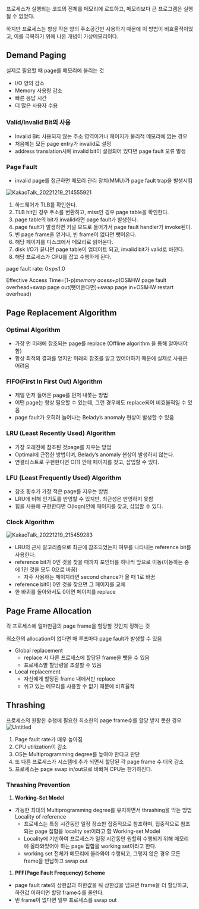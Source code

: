 프로세스가 실행되는 코드의 전체를 메모리에 로드하고, 메모리보다 큰 프로그램은 실행될 수 없었다.

하지만 프로세스는 항상 작은 양의 주소공간만 사용하기 때문에 이 방법이 비효율적이었고, 이를 극복하기 위해 나온 개념이 가상메모리이다.

## Demand Paging

실제로 필요할 때 page를 메모리에 올리는 것

- I/O 양의 감소
- Memory 사용량 감소
- 빠른 응답 시간
- 더 많은 사용자 수용

### Valid/Invalid Bit의 사용

- Invalid Bit: 사용되지 않는 주소 영역이거나 페이지가 물리적 메모리에 없는 경우
- 처음에는 모든 page entry가 invalid로 설정
- address translation시에 invalid bit이 설정되어 있다면 page fault 오류 발생

### Page Fault

- invalid page를 접근하면 메모리 관리 장치(MMU)가 page fault trap을 발생시킴

![KakaoTalk_20221219_214555921](https://user-images.githubusercontent.com/55427367/209946075-05071082-c946-4a0b-a15d-ab93f92c8c72.jpg)

1. 하드웨어가 TLB를 확인한다.
2. TLB hit인 경우 주소를 변환하고, miss인 경우 page table을 확인한다.
3. page table의 bit가 invalid라면 page fault가 발생한다.
4. page fault가 발생하면 커널 모드로 들어가서 page fault handler가 invoke된다.
5. 빈 page frame을 얻거나, 빈 frame이 없다면 뺏어온다.
6. 해당 페이지를 디스크에서 메모리로 읽어온다.
7. disk I/O가 끝나면 page table이 업데이트 되고, invalid bit가 valid로 바뀐다.
8. 해당 프로세스가 CPU를 잡고 수행하게 된다.

page fault rate: 0≤p≤1.0

Effective Access Time=(1-p)_memory acess+p_(OS&HW page fault overhead+swap page out(뺏어온다면)+swap page in+OS&HW restart overhead)

## Page Replacement Algorithm

### Optimal Algorithm

- 가장 먼 미래에 참조되는 page를 replace (Offline algorithm 을 통해 알아내야함)
- 항상 최적의 결과를 얻지만 미래의 참조를 알고 있어야하기 때문에 실제로 사용은 어려움

### FIFO(First In First Out) Algorithm

- 제일 먼저 들어온 page를 먼저 내쫓는 방법
- 어떤 page는 항상 필요할 수 있는데, 그런 경우에도 replace되어 비효율적일 수 있음
- page fault가 오히려 늘어나는 Belady’s anomaly 현상이 발생할 수 있음

### LRU (Least Recently Used) Algorithm

- 가장 오래전에 참조된 것page를 지우는 방법
- Optimal에 근접한 방법이며, Belady’s anomaly 현상이 발생하지 않는다.
- 연결리스트로 구현한다면 O(1) 안에 페이지를 찾고, 삽입할 수 있다.

### LFU (Least Frequently Used) Algorithm

- 참조 횟수가 가장 적은 page를 지우는 방법
- LRU에 비해 인기도를 반영할 수 있지만, 최근성은 반영하지 못함
- 힙을 사용해 구현한다면 O(logn)안에 페이지를 찾고, 삽입할 수 있다.

### Clock Algorithm

![KakaoTalk_20221219_215459283](https://user-images.githubusercontent.com/55427367/209946102-f721c33f-16e4-42c4-ba6e-567a6b339e44.jpg)

- LRU의 근사 알고리즘으로 최근에 참조되었는지 여부를 나타내는 reference bit를 사용한다.
- reference bit가 0인 것을 찾을 때까지 포인터를 하나씩 앞으로 이동(이동하는 중에 1인 것을 모두 0으로 바꿈)
  - 자주 사용하는 페이지라면 second chance가 올 때 1로 바꿈
- reference bit이 0인 것을 찾으면 그 페이지를 교체
- 한 바퀴를 돌아와서도 0이면 페이지를 replace

## Page Frame Allocation

각 프로세스에 얼마만큼의 page frame을 할당할 것인지 정하는 것

최소한의 allocation이 없다면 매 루프마다 page fault가 발생할 수 있음

- Global replacement
  - replace 시 다른 프로세스에 할당된 frame을 뺏을 수 있음
  - 프로세스별 할당량을 조절할 수 있음
- Local replacement
  - 자신에게 할당된 frame 내에서만 replace
  - 쉬고 있는 메모리를 사용할 수 없기 때문에 비효율적

## Thrashing

프로세스의 원활한 수행에 필요한 최소한의 page frame수를 할당 받지 못한 경우
![Untitled](https://user-images.githubusercontent.com/55427367/209946161-e3784a39-9863-4250-a3c6-bd40c6816ba2.png)

1. Page fault rate가 매우 높아짐
2. CPU utilization이 감소
3. OS는 Multiprogramming degree를 높여야 한다고 판단
4. 또 다른 프로세스가 시스템에 추가 되면서 할당된 각 page frame 수 더욱 감소
5. 프로세스는 page swap in/out으로 바빠져 CPU는 한가하진다.

### Thrashing Prevention

1. **Working-Set Model**

- 가능한 최대의 Multiprogramming degree를 유지하면서 thrashing을 막는 방법
  Locality of reference
  - 프로세스는 특정 시간동안 일정 장소만 집중적으로 참조하며, 집중적으로 참조되는 page 집합을 locality set이라고 함
  Working-set Model
  - Locality에 기반하여 프로세스가 일정 시간동안 원할히 수행되기 위해 메모리에 올라와있어야 하는 page 집합을 working set이라고 한다.
  - working set 전체가 메모리에 올라와야 수행되고, 그렇지 않은 경우 모든 frame을 반납하고 swap out

1. **PFF(Page Fault Frequency) Scheme**

- page fault rate의 상한값과 하한값을 둬 상한값을 넘으면 frame을 더 할당하고, 하한값 이하이면 할당 frame수를 줄인다.
- 빈 frame이 없다면 일부 프로세스를 swap out
